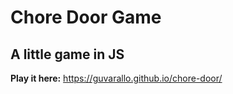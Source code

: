 # Chore Door Game

## A little game in JS

**Play it here:** https://guvarallo.github.io/chore-door/
